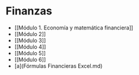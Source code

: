 # Finanzas

- [[Módulo 1. Economía y matemática financiera]]
- [[Módulo 2]]
- [[Módulo 3]]
- [[Módulo 4]]
- [[Módulo 5]]
- [[Módulo 6]]
- [a](Fórmulas Financieras Excel.md)












